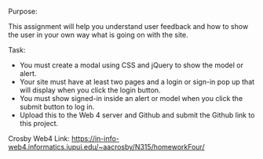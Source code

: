Purpose:

This assignment will help you understand user feedback and how to show the user in your own way what is going on with the site.

Task:

- You must create a modal using CSS and jQuery to show the model or alert.
- Your site must have at least two pages and a login or sign-in pop up that will display when you click the login button.
- You must show signed-in inside an alert or model when you click the submit button to log in.
- Upload this to the Web 4 server and Github and submit the Github link to this project.

Crosby Web4 Link:
https://in-info-web4.informatics.iupui.edu/~aacrosby/N315/homeworkFour/
